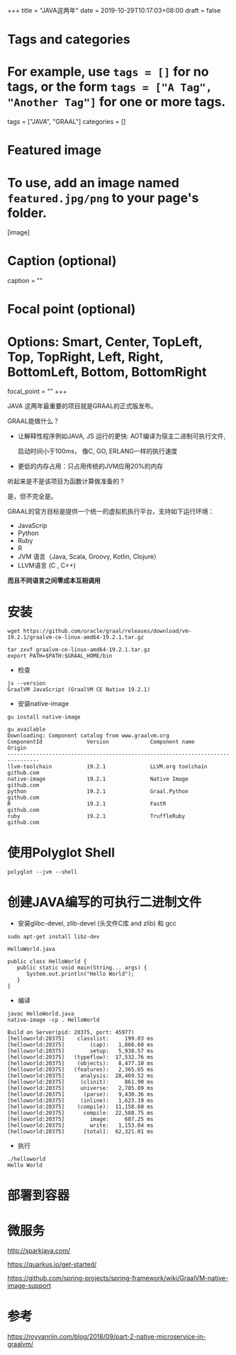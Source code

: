 +++
title = "JAVA这两年"
date = 2019-10-29T10:17:03+08:00
draft = false

# Tags and categories
# For example, use `tags = []` for no tags, or the form `tags = ["A Tag", "Another Tag"]` for one or more tags.
tags = ["JAVA", "GRAAL"]
categories = []

# Featured image
# To use, add an image named `featured.jpg/png` to your page's folder. 
[image]
  # Caption (optional)
  caption = ""

  # Focal point (optional)
  # Options: Smart, Center, TopLeft, Top, TopRight, Left, Right, BottomLeft, Bottom, BottomRight
  focal_point = ""
+++


JAVA 这两年最重要的项目就是GRAAL的正式版发布。


GRAAL能做什么？

- 让解释性程序例如JAVA, JS 运行的更快: AOT编译为宿主二进制可执行文件,

  启动时间小于100ms， 像C, GO, ERLANG一样的执行速度

- 更低的内存占用：只占用传统的JVM应用20%的内存  

听起来是不是该项目为函数计算做准备的？

是，但不完全是。

GRAAL的官方目标是提供一个统一的虚拟机执行平台，支持如下运行环境：

- JavaScrip
- Python
- Ruby
- R
- JVM 语言（Java, Scala, Groovy, Kotlin, Clojure）
- LLVM语言 (C , C++)

**而且不同语言之间零成本互相调用**




# 安装

```
wget https://github.com/oracle/graal/releases/download/vm-19.2.1/graalvm-ce-linux-amd64-19.2.1.tar.gz

tar zxvf graalvm-ce-linux-amd64-19.2.1.tar.gz
export PATH=$PATH:$GRAAL_HOME/bin
```


- 检查

```
js --version
GraalVM JavaScript (GraalVM CE Native 19.2.1)
```

- 安装native-image

```
gu install native-image
```

```
gu available
Downloading: Component catalog from www.graalvm.org
ComponentId              Version             Component name      Origin
--------------------------------------------------------------------------------
llvm-toolchain           19.2.1              LLVM.org toolchain  github.com
native-image             19.2.1              Native Image        github.com
python                   19.2.1              Graal.Python        github.com
R                        19.2.1              FastR               github.com
ruby                     19.2.1              TruffleRuby         github.com
```



# 使用Polyglot Shell

```
polyglot --jvm --shell
```

# 创建JAVA编写的可执行二进制文件

- 安装glibc-devel, zlib-devel (头文件C库 and zlib) 和 gcc

```
sudo apt-get install libz-dev
```

`HelloWorld.java`

```
public class HelloWorld {
   public static void main(String... args) {
      System.out.println("Hello World");
   }
}
```

- 编译

```
javac HelloWorld.java
native-image -cp . HelloWorld

Build on Server(pid: 20375, port: 45977)
[helloworld:20375]    classlist:     199.03 ms
[helloworld:20375]        (cap):   1,866.60 ms
[helloworld:20375]        setup:   5,938.57 ms
[helloworld:20375]   (typeflow):  17,532.76 ms
[helloworld:20375]    (objects):   8,477.10 ms
[helloworld:20375]   (features):   2,365.65 ms
[helloworld:20375]     analysis:  28,469.52 ms
[helloworld:20375]     (clinit):     861.90 ms
[helloworld:20375]     universe:   2,785.89 ms
[helloworld:20375]      (parse):   9,430.36 ms
[helloworld:20375]     (inline):   1,623.19 ms
[helloworld:20375]    (compile):  11,158.60 ms
[helloworld:20375]      compile:  22,588.75 ms
[helloworld:20375]        image:     687.25 ms
[helloworld:20375]        write:   1,153.04 ms
[helloworld:20375]      [total]:  62,321.01 ms

```

- 执行

```
./helloworld
Hello World
```

# 部署到容器

# 微服务

http://sparkjava.com/

https://quarkus.io/get-started/

https://github.com/spring-projects/spring-framework/wiki/GraalVM-native-image-support


# 参考

https://royvanrijn.com/blog/2018/09/part-2-native-microservice-in-graalvm/
